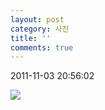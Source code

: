 ```yaml
---
layout: post
category: 사진
title: ''
comments: true
---
```

2011-11-03 20:56:02


![][link0]

  


[link0]:https://t1.daumcdn.net/cfile/tistory/121A4B494EB2814C12
